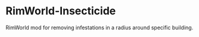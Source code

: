 # RimWorld-Insecticide

RimWorld mod for removing infestations in a radius around specific building.
